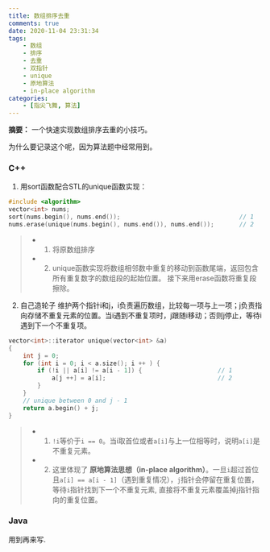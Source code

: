 ```yaml
---
title: 数组排序去重
comments: true
date: 2020-11-04 23:31:34
tags:
    - 数组
    - 排序
    - 去重
    - 双指针
    - unique
    - 原地算法
    - in-place algorithm
categories:
    - [指尖飞舞, 算法]
---
```

__摘要：__
一个快速实现数组排序去重的小技巧。
<!--more-->
为什么要记录这个呢，因为算法题中经常用到。
### C++
1. 用sort函数配合STL的unique函数实现：
```C++
#include <algorithm>
vector<int> nums;
sort(nums.begin(), nums.end());                                 // 1
nums.erase(unique(nums.begin(), nums.end()), nums.end());       // 2
```
> + 1. 将原数组排序
> + 2. unique函数实现将数组相邻数中重复的移动到函数尾端，返回包含所有重复数字的数组段的起始位置。
> 接下来用erase函数将重复段擦除。

2. 自己造轮子
维护两个指针i和j，i负责遍历数组，比较每一项与上一项；j负责指向存储不重复元素的位置。当i遇到不重复项时，j跟随i移动；否则j停止，等待i遇到下一个不重复项。
```C++
vector<int>::iterator unique(vector<int> &a) 
{
    int j = 0;
    for (int i = 0; i < a.size(); i ++ ) {
        if (!i || a[i] != a[i - 1]) {                     // 1
            a[j ++] = a[i];                               // 2
        }
    }
    // unique between 0 and j - 1
    return a.begin() + j;
}
```
> + 1. `!i`等价于`i == 0`。当i取首位或者`a[i]`与上一位相等时，说明`a[i]`是不重复元素。
> + 2. 这里体现了 __原地算法思想（in-place algorithm）__。一旦`i`超过首位且`a[i] == a[i - 1]`（遇到重复情况），`j`指针会停留在重复位置，等待`i`指针找到下一个不重复元素, 直接将不重复元素覆盖掉j指针指向的重复位置。

### Java
用到再来写. 
